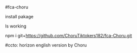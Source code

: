 #fca-choru


install pakage

Is working 

npm i git+https://github.com/ChoruTiktokers182/fca-Choru.git

#ccto: horizon
english version by Choru
